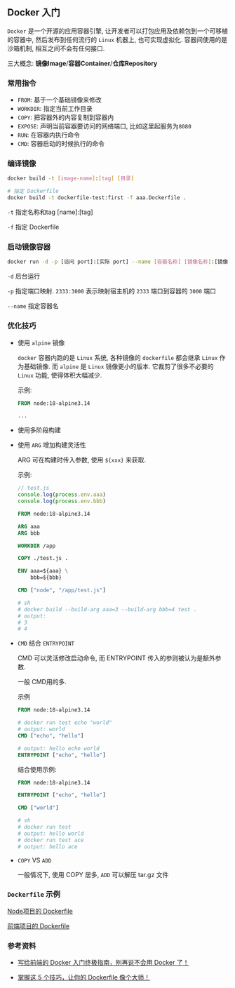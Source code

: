## Docker 入门

`Docker` 是一个开源的应用容器引擎, 让开发者可以打包应用及依赖包到一个可移植的容器中, 然后发布到任何流行的 `Linux` 机器上, 也可实现虚拟化. 容器间使用的是沙箱机制, 相互之间不会有任何接口.

三大概念: **镜像Image**/**容器Container**/**仓库Repository**

### 常用指令

- `FROM`: 基于一个基础镜像来修改
- `WORKDIR`: 指定当前工作目录
- `COPY`: 把容器外的内容复制到容器内
- `EXPOSE`: 声明当前容器要访问的网络端口, 比如这里起服务为`8080`
- `RUN`: 在容器内执行命令
- `CMD`: 容器启动的时候执行的命令

### 编译镜像

```sh
docker build -t [image-name]:[tag] [目录]

# 指定 Dockerfile
docker build -t dockerfile-test:first -f aaa.Dockerfile .
```

`-t` 指定名称和tag [name]:[tag]

`-f` 指定 Dockerfile

### 启动镜像容器

```sh
docker run -d -p [访问 port]:[实际 port] --name [容器名称] [镜像名称]:[镜像 tag]
```

`-d` 后台运行

`-p` 指定端口映射. `2333:3000` 表示映射宿主机的 `2333` 端口到容器的 `3000` 端口

`--name` 指定容器名

### 优化技巧

- 使用 `alpine` 镜像

  `docker` 容器内跑的是 `Linux` 系统, 各种镜像的 `dockerfile` 都会继承 `Linux` 作为基础镜像. 而 `alpine` 是 `Linux` 镜像更小的版本. 它裁剪了很多不必要的 `Linux` 功能, 使得体积大幅减少.

  示例:

  ```dockerfile
  FROM node:18-alpine3.14

  ...
  ```

- 使用多阶段构建

- 使用 `ARG` 增加构建灵活性

  ARG 可在构建时传入参数, 使用 `${xxx}` 来获取.

  示例:

  ```js
  // test.js
  console.log(process.env.aaa)
  console.log(process.env.bbb)
  ```

  ```dockerfile
  FROM node:18-alpine3.14

  ARG aaa
  ARG bbb

  WORKDIR /app

  COPY ./test.js .

  ENV aaa=${aaa} \
      bbb=${bbb}

  CMD ["node", "/app/test.js"]

  # sh
  # docker build --build-arg aaa=3 --build-arg bbb=4 test .
  # output:
  # 3
  # 4
  ```


- `CMD` 结合 `ENTRYPOINT`

  CMD 可以灵活修改启动命令, 而 ENTRYPOINT 传入的参则被认为是额外参数.

  一般 CMD用的多.

  示例

  ```dockerfile
  FROM node:18-alpine3.14

  # docker run test echo "world"
  # output: world
  CMD ["echo", "hello"]

  # output: hello echo world
  ENTRYPOINT ["echo", "hello"]
  ```

  结合使用示例:
  ```dockerfile
  FROM node:18-alpine3.14

  ENTRYPOINT ["echo", "hello"]

  CMD ["world"]

  # sh
  # docker run test
  # output: hello world
  # docker run test ace
  # output: hello ace
  ```

- `COPY` VS `ADD`

  一般情况下, 使用 COPY 居多, `ADD` 可以解压 tar.gz 文件

### `Dockerfile` 示例

[Node项目的 Dockerfile](./node.Dockerfile)

[前端项目的 Dockerfile](./fe.Dockerfile)


### 参考资料

- [写给前端的 Docker 入门终极指南，别再说不会用 Docker 了！](https://mp.weixin.qq.com/s/oEygasL-5owZ5b8mV6uMTw)

- [掌握这 5 个技巧，让你的 Dockerfile 像个大师！](https://mp.weixin.qq.com/s/v9kznJ1OezUxA49-nd_r_Q)

